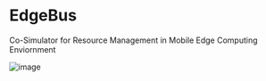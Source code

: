 # EdgeBus
Co-Simulator for Resource Management in Mobile Edge Computing Enviornment

![image](https://github.com/BabarAli93/Commando/assets/50677432/3bd666f1-fb09-4a5a-a37a-553e34664f94)

